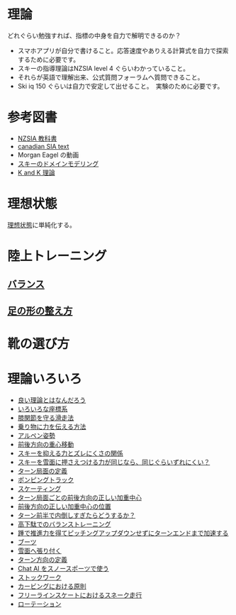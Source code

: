 # 理論
どれぐらい勉強すれば、指標の中身を自力で解明できるのか？
- スマホアプリが自分で書けること。応答速度やありえる計算式を自力で探索するために必要です。
- スキーの指導理論はNZSIA level 4 ぐらいわかっていること。
- それらが英語で理解出来、公式質問フォーラムへ質問できること。
- Ski iq 150 ぐらいは自力で安定して出せること。　実験のために必要です。

# 参考図書
- [NZSIA 教科書](https://www.nzsia.org/downloads/)
- [canadian SIA text](https://www.snowpro.com/en/resources-public)
- Morgan Eagel  の動画
- [スキーのドメインモデリング](https://github.com/koyakei/shintaido/tree/main/src/main/kotlin/ridingSports)
- [K and K 理論](https://www.youtube.com/channel/UCS3DXykPqMKTrRgb20a56ag)

# 理想状態
[理想状態](ideal_condition)に単純化する。

# 陸上トレーニング

## [バランス](balance)

## [足の形の整え方](foot_shape_training.md)

# 靴の選び方

# 理論いろいろ

- [良い理論とはなんだろう](good_ski_theory.md)
- [いろいろな座標系](axis)
- [膝関節を守る滑走法](how_to_avoid_acl_injury)
- [乗り物に力を伝える方法](乗り物に力を伝える方法)
- [アルペン姿勢](ski_stance)
- [前後方向の重心移動](fore_after_mass_shift_on_ski)
- [スキーを抑える力とズレにくさの関係](improve_edge_grip)
- [スキーを雪面に押さえつける力が同じなら、同じぐらいずれにくい？](edge_grirp)
- [ターン局面の定義](turn_phase)
- [ポンピングトラック](pumping_track)
- [スケーティング](skating)
- [ターン局面ごとの前後方向の正しい加重中心](point_of_fore_after_pressure_center)
- [前後方向の正しい加重中心の位置](point_of_fore_after_pressure_center)
- [ターン前半で内倒しすぎたらどうするか？](how_to_recover_from_too_much_incline)
- [高下駄でのバランストレーニング](balance_trainig_with_free_line_skate)
- [踵で推進力を得てピッチングアップダウンせずにターンエンドまで加速する](how_to_thrust_with_pumping)
- [ブーツ](boots)
- [雪面へ張り付く](improve_contact_to_road)
- [ターン方向の定義](discrimination_between_left_and_right_turn)
- [Chat AI をスノースポーツで使う](chat_ai_on_ski)
- [ストックワーク](pole_plant)
- [カービングにおける原則](how_to_slow_down_in_carving)
- [フリーラインスケートにおけるスネーク走行](snake_turn_with_free_line_skate)
- [ローテーション](rotation)